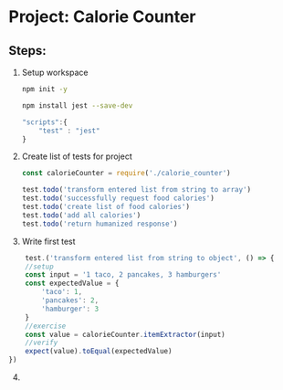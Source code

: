 # Project: Calorie Counter

## Steps:

1. Setup workspace
    ```bash
    npm init -y
    ```
    ```bash
    npm install jest --save-dev
    ```
    ```javascript
    "scripts":{
        "test" : "jest"
    }
    ```

2. Create list of tests for project
    ```javascript
    const calorieCounter = require('./calorie_counter')

    test.todo('transform entered list from string to array')
    test.todo('successfully request food calories')
    test.todo('create list of food calories')
    test.todo('add all calories')
    test.todo('return humanized response')
    ```

3. Write first test
```javascript
    test.('transform entered list from string to object', () => {
    //setup
    const input = '1 taco, 2 pancakes, 3 hamburgers'
    const expectedValue = {
        'taco': 1,
        'pancakes': 2,
        'hamburger': 3
    }
    //exercise
    const value = calorieCounter.itemExtractor(input)
    //verify
    expect(value).toEqual(expectedValue)
})
```

4.